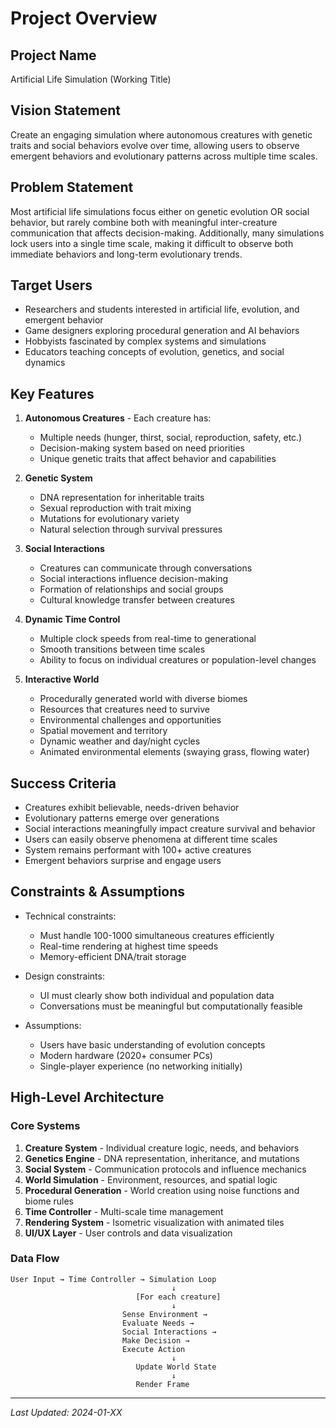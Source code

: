 # Project Overview

## Project Name
Artificial Life Simulation (Working Title)

## Vision Statement
Create an engaging simulation where autonomous creatures with genetic traits and social behaviors evolve over time, allowing users to observe emergent behaviors and evolutionary patterns across multiple time scales.

## Problem Statement
Most artificial life simulations focus either on genetic evolution OR social behavior, but rarely combine both with meaningful inter-creature communication that affects decision-making. Additionally, many simulations lock users into a single time scale, making it difficult to observe both immediate behaviors and long-term evolutionary trends.

## Target Users
- Researchers and students interested in artificial life, evolution, and emergent behavior
- Game designers exploring procedural generation and AI behaviors
- Hobbyists fascinated by complex systems and simulations
- Educators teaching concepts of evolution, genetics, and social dynamics

## Key Features
1. **Autonomous Creatures** - Each creature has:
   - Multiple needs (hunger, thirst, social, reproduction, safety, etc.)
   - Decision-making system based on need priorities
   - Unique genetic traits that affect behavior and capabilities

2. **Genetic System**
   - DNA representation for inheritable traits
   - Sexual reproduction with trait mixing
   - Mutations for evolutionary variety
   - Natural selection through survival pressures

3. **Social Interactions**
   - Creatures can communicate through conversations
   - Social interactions influence decision-making
   - Formation of relationships and social groups
   - Cultural knowledge transfer between creatures

4. **Dynamic Time Control**
   - Multiple clock speeds from real-time to generational
   - Smooth transitions between time scales
   - Ability to focus on individual creatures or population-level changes

5. **Interactive World**
   - Procedurally generated world with diverse biomes
   - Resources that creatures need to survive
   - Environmental challenges and opportunities
   - Spatial movement and territory
   - Dynamic weather and day/night cycles
   - Animated environmental elements (swaying grass, flowing water)

## Success Criteria
- Creatures exhibit believable, needs-driven behavior
- Evolutionary patterns emerge over generations
- Social interactions meaningfully impact creature survival and behavior
- Users can easily observe phenomena at different time scales
- System remains performant with 100+ active creatures
- Emergent behaviors surprise and engage users

## Constraints & Assumptions
- Technical constraints:
  - Must handle 100-1000 simultaneous creatures efficiently
  - Real-time rendering at highest time speeds
  - Memory-efficient DNA/trait storage
  
- Design constraints:
  - UI must clearly show both individual and population data
  - Conversations must be meaningful but computationally feasible
  
- Assumptions:
  - Users have basic understanding of evolution concepts
  - Modern hardware (2020+ consumer PCs)
  - Single-player experience (no networking initially)

## High-Level Architecture

### Core Systems
1. **Creature System** - Individual creature logic, needs, and behaviors
2. **Genetics Engine** - DNA representation, inheritance, and mutations
3. **Social System** - Communication protocols and influence mechanics
4. **World Simulation** - Environment, resources, and spatial logic
5. **Procedural Generation** - World creation using noise functions and biome rules
6. **Time Controller** - Multi-scale time management
7. **Rendering System** - Isometric visualization with animated tiles
8. **UI/UX Layer** - User controls and data visualization

### Data Flow
```
User Input → Time Controller → Simulation Loop
                                    ↓
                            [For each creature]
                                    ↓
                         Sense Environment → 
                         Evaluate Needs → 
                         Social Interactions →
                         Make Decision →
                         Execute Action
                                    ↓
                            Update World State
                                    ↓
                            Render Frame
```

---
*Last Updated: 2024-01-XX*
